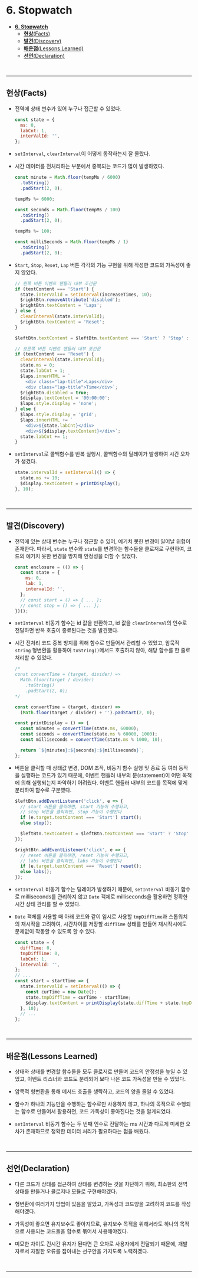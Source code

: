 # **6. Stopwatch**

- [**6. Stopwatch**](#6-stopwatch)
  - [**현상**(Facts)](#현상facts)
  - [**발견**(Discovery)](#발견discovery)
  - [**배운점**(Lessons Learned)](#배운점lessons-learned)
  - [**선언**(Declaration)](#선언declaration)

<br>

---

## **현상**(Facts)

- 전역에 상태 변수가 있어 누구나 접근할 수 있었다.
  ```javascript
  const state = {
    ms: 0,
    labCnt: 1,
    interValId: '',
  };
  ```
- `setInterval`, `clearInterval`이 어떻게 동작하는지 잘 몰랐다.
- 시간 데이터를 전처리하는 부분에서 중복되는 코드가 많이 발생하였다.

  ```javascript
  const minute = Math.floor(tempMs / 6000)
    .toString()
    .padStart(2, 0);

  tempMs %= 6000;

  const seconds = Math.floor(tempMs / 100)
    .toString()
    .padStart(2, 0);

  tempMs %= 100;

  const milliSeconds = Math.floor(tempMs / 1)
    .toString()
    .padStart(2, 0);
  ```

- `Start`, `Stop`, `Reset`, `Lap` 버튼 각각의 기능 구현을 위해 작성한 코드의 가독성이 좋지 않았다.

  ```javascript
  // 왼쪽 버튼 이벤트 핸들러 내부 조건문
  if (textContent === 'Start') {
    state.interValId = setInterval(increaseTimes, 10);
    $rightBtn.removeAttribute('disabled');
    $rightBtn.textContent = 'Laps';
  } else {
    clearInterval(state.interValId);
    $rightBtn.textContent = 'Reset';
  }

  $leftBtn.textContent = $leftBtn.textContent === 'Start' ? 'Stop' : 'Start';

  // 오른쪽 버튼 이벤트 헨들러 내부 조건문
  if (textContent === 'Reset') {
    clearInterval(state.interValId);
    state.ms = 0;
    state.labCnt = 1;
    $laps.innerHTML = `
      <div class="lap-title">Laps</div>
      <div class="lap-title">Time</div>`;
    $rightBtn.disabled = true;
    $display.textContent = '00:00:00';
    $laps.style.display = 'none';
  } else {
    $laps.style.display = 'grid';
    $laps.innerHTML += `
      <div>${state.labCnt}</div>
      <div>${$display.textContent}</div>`;
    state.labCnt += 1;
  }
  ```

- `setInterval`로 콜백함수를 반복 실행시, 콜백함수의 딜레이가 발생하여 시간 오차가 생겼다.

  ```javascript
  state.intervalId = setInterval(() => {
    state.ms += 10;
    $display.textContent = printDisplay();
  }, 10);
  ```

  <br>

---

## **발견**(Discovery)

- 전역에 있는 상태 변수는 누구나 접근할 수 있어, 예기치 못한 변경이 일어날 위험이 존재한다. 따라서, `state` 변수와 `state`를 변경하는 함수들을 클로저로 구현하여, 코드의 예기치 못한 변경을 방지해 안정성을 더할 수 있었다.
  ```javascript
  const enclosure = (() => {
    const state = {
      ms: 0,
      lab: 1,
      intervalId: '',
    };
    // const start = () => { ... };
    // const stop = () => { ... };
  })();
  ```
- `setInterval` 비동기 함수는 id 값을 반환하고, id 값을 `clearInterval`의 인수로 전달하면 반복 호출이 종료된다는 것을 발견했다.
- 시간 전처리 코드 중복 방지를 위해 함수로 만들어서 관리할 수 있었고, 암묵적 `string` 형변환을 활용하여 `toString()`메서드 호출하지 않아, 해당 함수를 한 줄로 처리할 수 있었다.

  ```javascript
  /*
  const convertTime = (target, divider) =>
    Math.floor(target / divider)
      .toString()
      .padStart(2, 0);
  */

  const convertTime = (target, divider) =>
    (Math.floor(target / divider) + '').padStart(2, 0);

  const printDisplay = () => {
    const minutes = convertTime(state.ms, 60000);
    const seconds = convertTime(state.ms % 60000, 1000);
    const milliseconds = convertTime(state.ms % 1000, 10);

    return `${minutes}:${seconds}:${milliseconds}`;
  };
  ```

- 버튼을 클릭할 때 상태값 변경, DOM 조작, 비동기 함수 실행 및 종료 등 여러 동작을 실행하는 코드가 있기 때문에, 이벤트 핸들러 내부의 문(statement)이 어떤 목적에 의해 실행되는지 파악하기 어려웠다. 이벤트 핸들러 내부의 코드를 목적에 맞게 분리하여 함수로 구분했다.

  ```javascript
  $leftBtn.addEventListener('click', e => {
    // start 버튼을 클릭하면, start 기능이 수행되고,
    // stop 버튼을 클릭하면, stop 기능이 수행된다
    if (e.target.textContent === 'Start') start();
    else stop();

    $leftBtn.textContent = $leftBtn.textContent === 'Start' ? 'Stop' : 'Start';
  });

  $rightBtn.addEventListener('click', e => {
    // reset 버튼을 클릭하면, reset 기능이 수행되고,
    // labs 버튼을 클릭하면, labs 기능이 수행된다
    if (e.target.textContent === 'Reset') reset();
    else labs();
  });
  ```

- `setInterval` 비동기 함수는 딜레이가 발생하기 때문에, `setInterval` 비동기 함수로 milliseconds를 관리하지 않고 `Date` 객체로 milliseconds을 활용하면 정확한 시간 상태 관리를 할 수 있었다.
- `Date` 객체를 사용할 때 아래 코드와 같이 임시로 사용할 `tmpDiffTime`과 스톱워치의 재시작을 고려하여, 시간차이를 저장할 `diffTime` 상태를 만들어 재시작시에도 문제없이 작동할 수 있도록 할 수 있다.
  ```javascript
  const state = {
    diffTime: 0,
    tmpDiffTime: 0,
    labCnt: 1,
    intervalId: '',
  };
  // ...
  const start = startTime => {
    state.intervalId = setInterval(() => {
      const curTime = new Date();
      state.tmpDiffTime = curTime - startTime;
      $display.textContent = printDisplay(state.diffTime + state.tmpDiffTime);
    }, 10);
    // ...
  };
  ```

<br>

---

## **배운점**(Lessons Learned)

- 상태와 상태를 번경할 함수들을 모두 클로저로 만들며 코드의 안정성을 높일 수 있었고, 이벤트 리스너와 코드도 분리되어 보다 나은 코드 가독성을 만들 수 있었다.

- 암묵적 형변환을 통해 메서드 호출을 생략하고, 코드의 양을 줄일 수 있었다.

- 함수가 하나의 기능만을 수행하는 함수로만 사용하지 않고, 하나의 목적으로 수행되는 함수로 만들어서 활용하면, 코드 가독성이 좋아진다는 것을 알게되었다.

- `setInterval` 비동기 함수는 두 번째 인수로 전달하는 ms 시간과 다르게 미세한 오차가 존재하므로 정확한 데이터 처리가 필요하다는 점을 배웠다.

<br>

---

## **선언**(Declaration)

- 다른 코드가 상태를 접근하여 상태를 변경하는 것을 차단하기 위해, 최소한의 전역 상태를 만들거나 클로저나 모듈로 구현해야겠다.

- 형변환에 여러가지 방법이 있음을 알았고, 가독성과 코드양을 고려하여 코드를 작성해야겠다.

- 가독성이 좋으면 유지보수도 좋아지므로, 유지보수 목적을 위해서라도 하나의 목적으로 사용되는 코드들을 함수로 묶어서 사용해야겠다.

- 미묘한 차이도 긴시간 유지가 된다면 큰 오차로 사용자에게 전달되기 때문에, 개발자로서 자잘한 오류를 잡아내는 선구안을 가지도록 노력하겠다.

<br>

---
